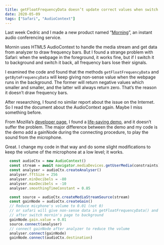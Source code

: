 ```yaml
---
title: getFloatFrequencyData doesn’t update correct values when switch page to background in Safari
date: 2020-05-09
tags: ["Safari", "AudioContext"]
---
```


Last week Cedric and I made a new product named
“[Morning](https://mornin.fm "an instant audio conferencing service")”,
an instant audio conferencing service.

Mornin uses HTML5 AudioContext to handle the media stream and get data from analyzer to draw frequency bars.
But I found a strange problem with Safari:
when the webpage in the foreground, it works fine,
but if I switch it to background and switch it back, all frequency bars lose their signals.

I examined the code and found that the methods `getFloatFrequencyData` and `getByteFrequencyData` will
keep giving non-sense value when the webpage runs in the background.
The former will return negative values which smaller and smaller, and the latter will always return zero.
That’s the reason it doesn’t draw frequency bars.

After researching, I found no similar report about the issue on the Internet.
So I read the document about the AudioContext again. Maybe I miss something before.

From Mozilla’s [developer page](https://developer.mozilla.org/en-US/docs/Web/API/Web_Audio_API/Visualizations_with_Web_Audio_API),
I found a [life-saving demo](https://mdn.github.io/voice-change-o-matic/), and it doesn’t suffer the problem.
The major difference between the demo and my code is the demo add a gainNode during the connecting procedure,
to play the sound from the microphone.

Great.
I change my code in that way and do some slight modifications to keep the volume of the microphone at
a low level; it works.

```typescript
  const audioCtx = new AudioContext()
  const stream = await navigator.mediaDevices.getUserMedia(constraints)
  const analyser = audioCtx.createAnalyser()
  analyser.fftSize = 256
  analyser.minDecibels = -80
  analyser.maxDecibels = -10
  analyser.smoothingTimeConstant = 0.85

  const source = audioCtx.createMediaStreamSource(stream)
  const gainNode = audioCtx.createGain()
  // Reduce micphone's volume to 0.01 (not 0)
  // or safari will give non-sense data in getFloatFrequencyData() and getByteFrequencyData()
  // after switch mornin's page to background
  gainNode.gain.value = 0.01
  source.connect(analyser)
  // connect gainNode after analyzer to reduce the volume
  analyser.connect(gainNode)
  gainNode.connect(audioCtx.destination)
```

